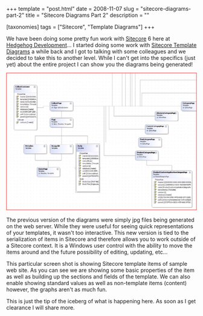+++
template = "post.html"
date = 2008-11-07
slug = "sitecore-diagrams-part-2"
title = "Sitecore Diagrams Part 2"
description = ""

[taxonomies]
tags = ["Sitecore", "Template Diagrams"]
+++

We have been doing some pretty fun work with [Sitecore](http://www.sitecore.net/) 6 here at [Hedgehog Development](http://www.hhogdev.com)... I started doing some work with [Sitecore Template Diagrams](/post/sitecore-template-diagrams) a while back and I got to talking with some colleagues and we decided to take this to another level. While I can't get into the specifics (just yet) about the entire project I can show you the diagrams being generated!

<!-- more -->

![Sitecore Diagrams](SitecoreVsDiagram.JPG "Sitecore Diagrams")

The previous version of the diagrams were simply jpg files being generated on the web server. While they were useful for seeing quick representations of your templates, it wasn't too interactive. This new version is tied to the serialization of items in Sitecore and therefore allows you to work outside of a Sitecore context. It is a Windows user control with the ability to move the items around and the future possibility of editing, updating, etc... 

This particular screen shot is showing Sitecore template items of sample web site. As you can see we are showing some basic properties of the item as well as building up the sections and fields of the template. We can also enable showing standard values as well as non-template items (content) however, the graphs aren't as much fun.

This is just the tip of the iceberg of what is happening here. As soon as I get clearance I will share more.